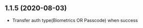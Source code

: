 <a name="1.1.5"></a>
## 1.1.5 (2020-08-03)
- Transfer auth type(Biometrics OR Passcode) when success

